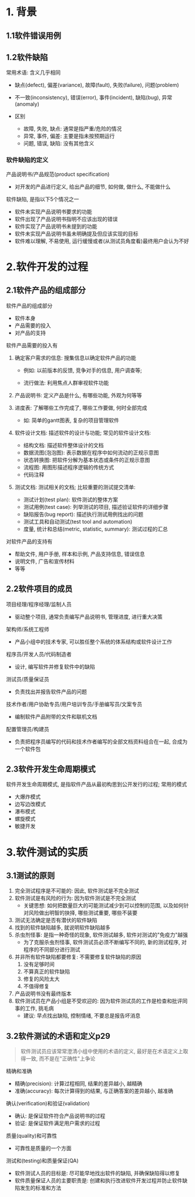 # 1. 背景

## 1.1软件错误用例

## 1.2软件缺陷

常用术语: 含义几乎相同

* 缺点(defect), 偏差(variance), 故障(fault), 失败(failure), 问题(problem)
* 不一致(inconsistency), 错误(error), 事件(incident), 缺陷(bug), 异常(anomaly)

* 区别
  * 故障, 失败, 缺点: 通常是指严重/危险的情况
  * 异常, 事件, 偏差: 主要是指未按预期运行
  * 问题, 错误, 缺陷: 没有其他含义

### 软件缺陷的定义

产品说明书/产品规范(product specification)

* 对开发的产品进行定义, 给出产品的细节, 如何做, 做什么, 不能做什么

软件缺陷, 是指以下5个情况之一

* 软件未实现产品说明书要求的功能
* 软件出现了产品说明书指明不应该出现的错误
* 软件实现了产品说明书未提到的功能
* 软件未实现产品说明书虽未明确提及但应该实现的目标
* 软件难以理解, 不易使用, 运行缓慢或者(从测试员角度看)最终用户会认为不好

# 2.软件开发的过程

## 2.1软件产品的组成部分

软件产品的组成部分

* 软件本身
* 产品需要的投入
* 对产品的支持

软件产品需要的投入有

1. 确定客户需求的信息: 搜集信息以确定软件产品的功能

   * 例如: 以前版本的反馈, 竞争对手的信息, 用户调查等; 

   * 流行做法: 利用焦点人群审视软件功能

2. 产品说明书: 定义产品是什么, 有哪些功能, 外观为何等等

3. 进度表: 了解哪些工作完成了, 哪些工作要做, 何时全部完成

   * 如: 简单的gantt图表, 复杂的项目管理软件

4. 软件设计文档: 描述软件的设计与功能; 常见的软件设计文档: 

   * 结构文档: 描述软件整体设计的文档
   * 数据流图(泡泡图): 表示数据在程序中如何流动的正规示意图
   * 状态转换图: 把软件分解为基本状态或条件的正规示意图
   * 流程图: 用图形描述程序逻辑的传统方式
   * 代码注释

5. 测试文档: 测试相关的文档; 比较重要的测试提交清单:

   * 测试计划(test plan): 软件测试的整体方案
   * 测试用例(test case): 列举测试的项目, 描述验证软件的详细步骤
   * 缺陷报告(bug report): 描述执行测试用例找出的问题
   * 测试工具和自动测试(test tool and automation)
   * 度量, 统计和总结(metric, statistic, summary): 测试过程的汇总

对软件产品的支持有

* 帮助文件, 用户手册, 样本和示例, 产品支持信息, 错误信息
* 说明文件, 广告和宣传材料
* 等等

## 2.2软件项目的成员

项目经理/程序经理/监制人员

* 驱动整个项目, 通常负责编写产品说明书, 管理进度, 进行重大决策

架构师/系统工程师

* 产品小组中的技术专家, 可以胜任整个系统的体系结构或软件设计工作

程序员/开发人员/代码制造者

* 设计, 编写软件并修复软件中的缺陷

测试员/质量保证员

* 负责找出并报告软件产品的问题

技术作者/用户协助专员/用户培训专员/手册编写员/文案专员

* 编制软件产品附带的文件和联机文档

配置管理员/构建员

* 负责把程序员编写的代码和技术作者编写的全部文档资料组合在一起, 合成为一个软件包

## 2.3软件开发生命周期模式

软件开发生命周期模式, 是指软件产品从最初构思到公开发行的过程; 常用的模式

* 大爆炸模式
* 边写边改模式
* 瀑布模式
* 螺旋模式
* 敏捷开发

# 3.软件测试的实质

## 3.1测试的原则

1. 完全测试程序是不可能的: 因此, 软件测试是不完全测试
2. 软件测试是有风险的行为: 因为软件测试是不完全测试
   * 关键思想: 如何把数量巨大的可能测试减少到可以控制的范围, 以及如何针对风险做出明智的抉择, 哪些测试重要, 哪些不装要
3. 测试无法确定是否有潜伏的软件缺陷
4. 找到的软件缺陷越多, 就说明软件缺陷越多
5. 杀虫剂怪事: 是指一种奇怪的现象, 软件测试越多, 软件对测试的"免疫力"越强
   * 为了克服杀虫剂怪事, 软件测试员必须不断编写不同的, 新的测试程序, 对程序的不同部分进行测试
6. 并非所有软件缺陷都要修复: 不需要修复软件缺陷的原因
   1. 没有足够时间
   2. 不算真正的软件缺陷
   3. 修复的风险太大
   4. 不值得修复
7. 产品说明书没有最终版本
8. 软件测试员在产品小组是不受欢迎的: 因为软件测试员的工作是检查和批评同事的工作, 挑毛病
   * 建议: 早点找出缺陷, 控制情绪, 不要总是报告坏消息

## 3.2软件测试的术语和定义p29

> 软件测试员应该常常澄清小组中使用的术语的定义, 最好是在术语定义上取得一致, 而不是在"正确性"上争论

精确和准确

* 精确(precision): 计算过程相同, 结果的差异越小, 越精确
* 准确(accuracy): 每次计算得到的结果, 与正确答案的差异越小, 越准确

确认(verification)和验证(validation)

* 确认: 是保证软件符合产品说明书的过程
* 验证: 是保证软件满足用户需求的过程

质量(quality)和可靠性

* 可靠性是质量的一个方面

测试和(testing)和质量保证(QA)

* 软件测试人员的目标是: 尽可能早地找出软件的缺陷, 并确保缺陷得以修复
* 软件质量保证人员的主要职责是: 创建和执行改进软件开发过程并防止软件缺陷发生的标准和方法